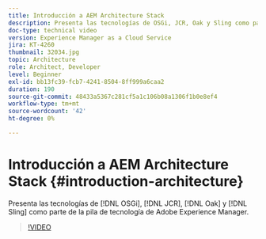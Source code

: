 ```yaml
---
title: Introducción a AEM Architecture Stack
description: Presenta las tecnologías de OSGi, JCR, Oak y Sling como parte del conjunto de tecnología de Adobe Experience Manager.
doc-type: technical video
version: Experience Manager as a Cloud Service
jira: KT-4260
thumbnail: 32034.jpg
topic: Architecture
role: Architect, Developer
level: Beginner
exl-id: bb13fc39-fcb7-4241-8504-8ff999a6caa2
duration: 190
source-git-commit: 48433a5367c281cf5a1c106b08a1306f1b0e8ef4
workflow-type: tm+mt
source-wordcount: '42'
ht-degree: 0%

---
```


# Introducción a AEM Architecture Stack {#introduction-architecture}

Presenta las tecnologías de [!DNL OSGi], [!DNL JCR], [!DNL Oak] y [!DNL Sling] como parte de la pila de tecnología de Adobe Experience Manager.

>[!VIDEO](https://video.tv.adobe.com/v/36910?quality=12&learn=on&captions=spa)
